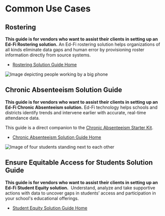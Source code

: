 # Common Use Cases

## Rostering

**This guide is for vendors who want to assist their clients in setting up an
Ed-Fi Rostering solution.** An Ed-Fi rostering solution helps organizations of
all kinds eliminate data gaps and human error by provisioning roster information
directly from source systems.

* [Rostering Solution Guide Home](./rostering-solution-guide/readme.md)

![Image depicting people working by a big
phone](https://edfidocs.blob.core.windows.net/$web/img/getting-started/solution-guides/Aaah-Big-Phone@0.33x.png)

<!-- ## Assessment Solution Guide

**This guide is for vendors who want to assist their clients in setting up an
Ed-Fi Assessment solution.** Ed-Fi technology helps schools and districts
combine assessment data from multiple measures and sources in one interface to
gain a comprehensive view of their learners’ progress.

This guide is a direct companion to the [Assessment Starter
Kit](https://edfi.atlassian.net/wiki/spaces/SK/pages/21999134/Assessment+Starter+Kit).

* [Assessment Solution Guide Home](./assessment-solution-guide/readme.md)

![Image of people working
together](https://edfidocs.blob.core.windows.net/$web/img/getting-started/solution-guides/Coders-Perhaps@0.33x.png) -->

## Chronic Absenteeism Solution Guide

**This guide is for vendors who want to assist their clients in setting up an
Ed-Fi Chronic Absenteeism solution.** Ed-Fi technology helps schools and
districts identify trends and intervene earlier with accurate, real-time
attendance data.

This guide is a direct companion to the [Chronic Absenteeism Starter
Kit](https://edfi.atlassian.net/wiki/spaces/SK/pages/21996654/Chronic+Absenteeism+Starter+Kit).

* [Chronic Absenteeism Solution Guide
  Home](./chronic-absenteeism-solution-guide/readme.md)

![Image of four students standing next to each
other](https://edfidocs.blob.core.windows.net/$web/img/getting-started/solution-guides/School-Districts-Isometric-Ensure-Equitable-Access2.png)

## Ensure Equitable Access for Students Solution Guide

**This guide is for vendors who want to assist their clients in setting up an
Ed-Fi Student Equity solution.**  Understand, analyze and take supportive
actions with data to uncover gaps in students’ access and participation in your
school's educational offerings.

* [Student Equity Solution Guide
  Home](./student-equity-solution-guide/readme.md)
